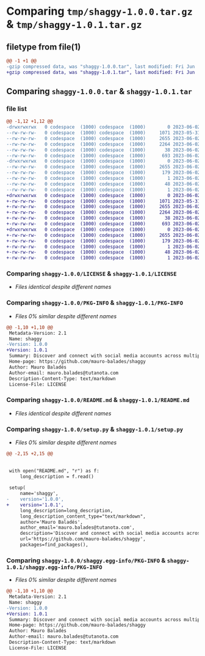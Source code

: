 # Comparing `tmp/shaggy-1.0.0.tar.gz` & `tmp/shaggy-1.0.1.tar.gz`

## filetype from file(1)

```diff
@@ -1 +1 @@
-gzip compressed data, was "shaggy-1.0.0.tar", last modified: Fri Jun  2 12:59:19 2023, max compression
+gzip compressed data, was "shaggy-1.0.1.tar", last modified: Fri Jun  2 13:28:46 2023, max compression
```

## Comparing `shaggy-1.0.0.tar` & `shaggy-1.0.1.tar`

### file list

```diff
@@ -1,12 +1,12 @@
-drwxrwxrwx   0 codespace  (1000) codespace  (1000)        0 2023-06-02 12:59:19.984774 shaggy-1.0.0/
--rw-rw-rw-   0 codespace  (1000) codespace  (1000)     1071 2023-05-31 11:30:02.000000 shaggy-1.0.0/LICENSE
--rw-rw-rw-   0 codespace  (1000) codespace  (1000)     2655 2023-06-02 12:59:19.984774 shaggy-1.0.0/PKG-INFO
--rw-rw-rw-   0 codespace  (1000) codespace  (1000)     2264 2023-06-02 12:57:10.000000 shaggy-1.0.0/README.md
--rw-rw-rw-   0 codespace  (1000) codespace  (1000)       38 2023-06-02 12:59:19.984774 shaggy-1.0.0/setup.cfg
--rw-rw-rw-   0 codespace  (1000) codespace  (1000)      693 2023-06-02 12:53:38.000000 shaggy-1.0.0/setup.py
-drwxrwxrwx   0 codespace  (1000) codespace  (1000)        0 2023-06-02 12:59:19.980774 shaggy-1.0.0/shaggy.egg-info/
--rw-rw-rw-   0 codespace  (1000) codespace  (1000)     2655 2023-06-02 12:59:19.000000 shaggy-1.0.0/shaggy.egg-info/PKG-INFO
--rw-rw-rw-   0 codespace  (1000) codespace  (1000)      179 2023-06-02 12:59:19.000000 shaggy-1.0.0/shaggy.egg-info/SOURCES.txt
--rw-rw-rw-   0 codespace  (1000) codespace  (1000)        1 2023-06-02 12:59:19.000000 shaggy-1.0.0/shaggy.egg-info/dependency_links.txt
--rw-rw-rw-   0 codespace  (1000) codespace  (1000)       48 2023-06-02 12:59:19.000000 shaggy-1.0.0/shaggy.egg-info/entry_points.txt
--rw-rw-rw-   0 codespace  (1000) codespace  (1000)        1 2023-06-02 12:59:19.000000 shaggy-1.0.0/shaggy.egg-info/top_level.txt
+drwxrwxrwx   0 codespace  (1000) codespace  (1000)        0 2023-06-02 13:28:46.896774 shaggy-1.0.1/
+-rw-rw-rw-   0 codespace  (1000) codespace  (1000)     1071 2023-05-31 11:30:02.000000 shaggy-1.0.1/LICENSE
+-rw-rw-rw-   0 codespace  (1000) codespace  (1000)     2655 2023-06-02 13:28:46.896774 shaggy-1.0.1/PKG-INFO
+-rw-rw-rw-   0 codespace  (1000) codespace  (1000)     2264 2023-06-02 12:57:10.000000 shaggy-1.0.1/README.md
+-rw-rw-rw-   0 codespace  (1000) codespace  (1000)       38 2023-06-02 13:28:46.896774 shaggy-1.0.1/setup.cfg
+-rw-rw-rw-   0 codespace  (1000) codespace  (1000)      693 2023-06-02 13:07:02.000000 shaggy-1.0.1/setup.py
+drwxrwxrwx   0 codespace  (1000) codespace  (1000)        0 2023-06-02 13:28:46.896774 shaggy-1.0.1/shaggy.egg-info/
+-rw-rw-rw-   0 codespace  (1000) codespace  (1000)     2655 2023-06-02 13:28:46.000000 shaggy-1.0.1/shaggy.egg-info/PKG-INFO
+-rw-rw-rw-   0 codespace  (1000) codespace  (1000)      179 2023-06-02 13:28:46.000000 shaggy-1.0.1/shaggy.egg-info/SOURCES.txt
+-rw-rw-rw-   0 codespace  (1000) codespace  (1000)        1 2023-06-02 13:28:46.000000 shaggy-1.0.1/shaggy.egg-info/dependency_links.txt
+-rw-rw-rw-   0 codespace  (1000) codespace  (1000)       48 2023-06-02 13:28:46.000000 shaggy-1.0.1/shaggy.egg-info/entry_points.txt
+-rw-rw-rw-   0 codespace  (1000) codespace  (1000)        1 2023-06-02 13:28:46.000000 shaggy-1.0.1/shaggy.egg-info/top_level.txt
```

### Comparing `shaggy-1.0.0/LICENSE` & `shaggy-1.0.1/LICENSE`

 * *Files identical despite different names*

### Comparing `shaggy-1.0.0/PKG-INFO` & `shaggy-1.0.1/PKG-INFO`

 * *Files 0% similar despite different names*

```diff
@@ -1,10 +1,10 @@
 Metadata-Version: 2.1
 Name: shaggy
-Version: 1.0.0
+Version: 1.0.1
 Summary: Discover and connect with social media accounts across multiple platforms using just a username with SocialTrackr, the ultimate account hunting software.
 Home-page: https://github.com/mauro-balades/shaggy
 Author: Mauro Baladés
 Author-email: mauro.balades@tutanota.com
 Description-Content-Type: text/markdown
 License-File: LICENSE
```

### Comparing `shaggy-1.0.0/README.md` & `shaggy-1.0.1/README.md`

 * *Files identical despite different names*

### Comparing `shaggy-1.0.0/setup.py` & `shaggy-1.0.1/setup.py`

 * *Files 0% similar despite different names*

```diff
@@ -2,15 +2,15 @@
 
 
 with open("README.md", "r") as f:
     long_description = f.read()
 
 setup(
     name='shaggy',
-    version='1.0.0',
+    version='1.0.1',
     long_description=long_description,
     long_description_content_type="text/markdown",
     author='Mauro Baladés',
     author_email='mauro.balades@tutanota.com',
     description='Discover and connect with social media accounts across multiple platforms using just a username with SocialTrackr, the ultimate account hunting software.',
     url='https://github.com/mauro-balades/shaggy',
     packages=find_packages(),
```

### Comparing `shaggy-1.0.0/shaggy.egg-info/PKG-INFO` & `shaggy-1.0.1/shaggy.egg-info/PKG-INFO`

 * *Files 0% similar despite different names*

```diff
@@ -1,10 +1,10 @@
 Metadata-Version: 2.1
 Name: shaggy
-Version: 1.0.0
+Version: 1.0.1
 Summary: Discover and connect with social media accounts across multiple platforms using just a username with SocialTrackr, the ultimate account hunting software.
 Home-page: https://github.com/mauro-balades/shaggy
 Author: Mauro Baladés
 Author-email: mauro.balades@tutanota.com
 Description-Content-Type: text/markdown
 License-File: LICENSE
```

